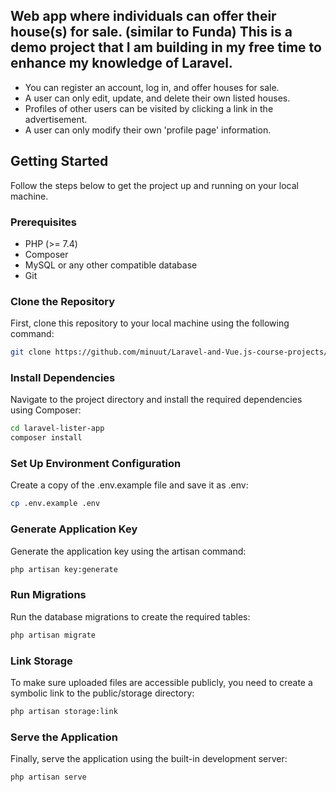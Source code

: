 ## Web app where individuals can offer their house(s) for sale. (similar to Funda) This is a demo project that I am building in my free time to enhance my knowledge of Laravel.

- You can register an account, log in, and offer houses for sale.
- A user can only edit, update, and delete their own listed houses.
- Profiles of other users can be visited by clicking a link in the advertisement.
- A user can only modify their own 'profile page' information.


## Getting Started

Follow the steps below to get the project up and running on your local machine.

### Prerequisites

- PHP (>= 7.4)
- Composer
- MySQL or any other compatible database
- Git

### Clone the Repository

First, clone this repository to your local machine using the following command:

```bash
git clone https://github.com/minuut/Laravel-and-Vue.js-course-projects/PropertyListingsApp.git
```

### Install Dependencies
Navigate to the project directory and install the required dependencies using Composer:
```bash
cd laravel-lister-app
composer install
```
### Set Up Environment Configuration
Create a copy of the .env.example file and save it as .env:
```bash
cp .env.example .env
```
### Generate Application Key
Generate the application key using the artisan command:
```bash
php artisan key:generate
```
### Run Migrations
Run the database migrations to create the required tables:
```bash
php artisan migrate
```
### Link Storage
To make sure uploaded files are accessible publicly, you need to create a symbolic link to the public/storage directory:
```bash
php artisan storage:link
```
### Serve the Application
Finally, serve the application using the built-in development server:
```bash
php artisan serve
```

